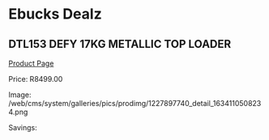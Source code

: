 
# Ebucks Dealz
## DTL153 DEFY 17KG METALLIC TOP LOADER
[Product Page](https://www.ebucks.com/web/shop/productSelected.do?prodId=1227897740&catId=704981826)

Price: R8499.00

Image: /web/cms/system/galleries/pics/prodimg/1227897740_detail_1634110508234.png

Savings: 


	